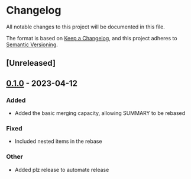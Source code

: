 # Changelog
All notable changes to this project will be documented in this file.

The format is based on [Keep a Changelog](https://keepachangelog.com/en/1.0.0/),
and this project adheres to [Semantic Versioning](https://semver.org/spec/v2.0.0.html).

## [Unreleased]

## [0.1.0](https://github.com/jscarrott/mdbook-combiner/releases/tag/v0.1.0) - 2023-04-12

### Added
- Added the basic merging capacity, allowing SUMMARY to be rebased

### Fixed
- Included nested items in the rebase

### Other
- Added plz release to automate release
